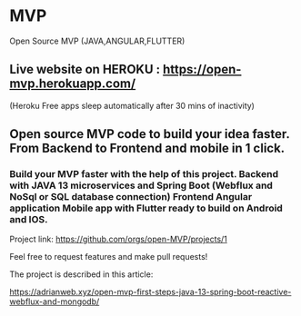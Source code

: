 # MVP
Open Source MVP (JAVA,ANGULAR,FLUTTER)

## Live website on HEROKU : https://open-mvp.herokuapp.com/

(Heroku Free apps sleep automatically after 30 mins of inactivity)

## Open source MVP code to build your idea faster. From Backend to Frontend and mobile in 1 click.

### Build your MVP faster with the help of this project. Backend with JAVA 13 microservices and Spring Boot (Webflux and NoSql or SQL database connection) Frontend Angular application Mobile app with Flutter ready to build on Android and IOS.

Project link: https://github.com/orgs/open-MVP/projects/1

Feel free to request features and make pull requests!

The project is described in this article:

https://adrianweb.xyz/open-mvp-first-steps-java-13-spring-boot-reactive-webflux-and-mongodb/
